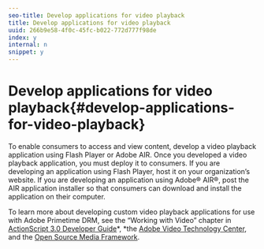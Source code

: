 ```yaml
---
seo-title: Develop applications for video playback
title: Develop applications for video playback
uuid: 266b9e58-4f0c-45fc-b022-772d777f98de
index: y
internal: n
snippet: y
---
```


# Develop applications for video playback{#develop-applications-for-video-playback}

To enable consumers to access and view content, develop a video playback application using Flash Player or Adobe AIR. Once you developed a video playback application, you must deploy it to consumers. If you are developing an application using Flash Player, host it on your organization’s website. If you are developing an application using Adobe® AIR®, post the AIR application installer so that consumers can download and install the application on their computer.

To learn more about developing custom video playback applications for use with Adobe Primetime DRM, see the “Working with Video” chapter in [ActionScript 3.0 Developer Guide](http://help.adobe.com/en_US/as3/dev/WS9936fa0d5984e93b3f4f38ec1272a447844-8000.html)*, *the [Adobe Video Technology Center](http://www.adobe.com/devnet/video/), and the [Open Source Media Framework](http://www.opensourcemediaframework.com/). 
